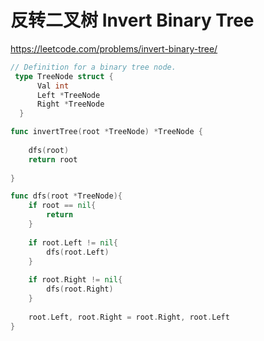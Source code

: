 # 反转二叉树 Invert Binary Tree

https://leetcode.com/problems/invert-binary-tree/

```go
// Definition for a binary tree node.
 type TreeNode struct {
      Val int
      Left *TreeNode
      Right *TreeNode
  }

func invertTree(root *TreeNode) *TreeNode {
    
    dfs(root)
    return root
   
}

func dfs(root *TreeNode){
    if root == nil{
        return 
    }
    
    if root.Left != nil{
        dfs(root.Left)
    }
    
    if root.Right != nil{
        dfs(root.Right)
    }
    
    root.Left, root.Right = root.Right, root.Left
}
```